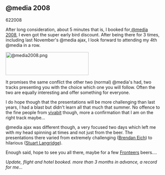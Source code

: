 <article><h2>@media 2008</h2><time><span class="day">6</span><span class="month">2</span><span class="year">2008</span></time><p>After long consideration, about 5 minutes that is, I booked for<a href="http://www.vivabit.com/atmedia2008/london/"> @media 2008</a>, I even got the super early bird discount. After being there for 3 times, including last November's @media ajax, I look forward to attending my 4th @media in a row.</p><a href="http://www.vivabit.com/atmedia2008/london/" title="@media2008' on Flickr.com"><img src="http://farm3.static.flickr.com/2320/2234446940_0b4191c65e.jpg" alt="@media2008.png" border="0" width="269" height="75" /></a><p>It promises the same conflict the other two (normal) @media's had, two tracks presenting you with the choice which one you will follow. Often the two are equally interesting and offer something for everyone.</p><p>I do hope though that the presentations will be more challenging than last years, I had a blast but didn't learn all that much that summer. No offence to the fine people from <a href="http://www.vivabit.com/">vivabit</a> though, more a confirmation that I am on the right track maybe...</p><p>@media ajax was different though, a very focused two days which left me with my head spinning at times and not just from the beer. The presentations there varied from extremely challenging (<a href="http://www.vivabit.com/atmediaAjax/speakers/#brendan">Brendan Eich</a>) to hilarious (<a href="http://www.vivabit.com/atmediaAjax/speakers/#stuart">Stuart Langridge</a>).</p><p>Enough said, hope to see you all there, maybe for a few <a href="http://fronteers.nl/">Fronteers</a> beers....</p><p><em>Update, flight and hotel booked. more than 3 months in advance, a record for me...</em></p></article>